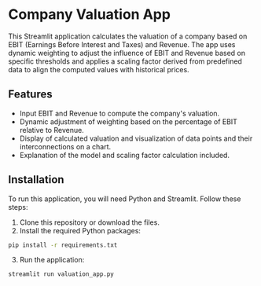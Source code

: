# Company Valuation App

This Streamlit application calculates the valuation of a company based on EBIT (Earnings Before Interest and Taxes) and Revenue. The app uses dynamic weighting to adjust the influence of EBIT and Revenue based on specific thresholds and applies a scaling factor derived from predefined data to align the computed values with historical prices.

## Features

- Input EBIT and Revenue to compute the company's valuation.
- Dynamic adjustment of weighting based on the percentage of EBIT relative to Revenue.
- Display of calculated valuation and visualization of data points and their interconnections on a chart.
- Explanation of the model and scaling factor calculation included.

## Installation

To run this application, you will need Python and Streamlit. Follow these steps:

1. Clone this repository or download the files.
2. Install the required Python packages:

```bash
pip install -r requirements.txt
```

3. Run the application:

```bash
streamlit run valuation_app.py
```